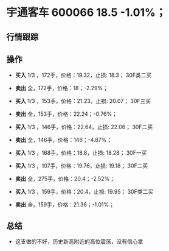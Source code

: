 # 宇通客车 600066 18.5 -1.01%；

## 行情跟踪
  
## 操作
  - **买入** 1/3 ，172手，价格：19.32，止损: 18.3； 30F类二买
  - **卖出** 全，172手，价格：18；-2.29%；

  - **买入** 1/3 ，153手，价格：21.23，止损: 20.07； 30F三买
  - **卖出** 全，153手，价格：22.24；-0.76%；

  - **买入** 1/3 ，146手，价格：22.64，止损: 22.06； 30F二买
  - **卖出** 全，146手，价格：146；-4.87%；

  - **买入** 1/3 ，168手，价格：18.8，止损: 18.28； 30F一买
  - **买入** 1/3 ，107手，价格：19.76，止损: 19.18； 30F二买
  - **卖出** 全，275手，价格：20.4；-2.52%；

  - **买入** 1/3 ，159手，价格：20.4，止损: 19.95； 30F类二买
  - **卖出** 全，159手，价格：21.36；-1.01%；


## 总结
  - 这支做的不好，历史新高附近的高位震荡，没有信心拿